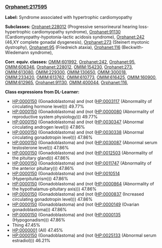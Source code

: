 
### [Orphanet:217595](http://www.orpha.net/ORDO/Orphanet_217595)
**Label:** Syndrome associated with hypertrophic cardiomyopathy

**Subclasses:** [Orphanet:228012](http://www.orpha.net/ORDO/Orphanet_228012) (Progressive sensorineural hearing loss-hypertrophic cardiomyopathy syndrome), [Orphanet:91130](http://www.orpha.net/ORDO/Orphanet_91130) (Cardiomyopathy-hypotonia-lactic acidosis syndrome), [Orphanet:242](http://www.orpha.net/ORDO/Orphanet_242) (46,XY complete gonadal dysgenesis), [Orphanet:273](http://www.orpha.net/ORDO/Orphanet_273) (Steinert myotonic dystrophy), [Orphanet:95](http://www.orpha.net/ORDO/Orphanet_95) (Friedreich ataxia), [Orphanet:116](http://www.orpha.net/ORDO/Orphanet_116) (Beckwith-Wiedemann syndrome), 

**Corr. equiv. classes:** [OMIM:601992](http://purl.obolibrary.org/obo/OMIM_601992), [Orphanet:242](http://www.orpha.net/ORDO/Orphanet_242), [Orphanet:95](http://www.orpha.net/ORDO/Orphanet_95), [OMIM:606346](http://purl.obolibrary.org/obo/OMIM_606346), [Orphanet:228012](http://www.orpha.net/ORDO/Orphanet_228012), [OMIM:154230](http://purl.obolibrary.org/obo/OMIM_154230), [Orphanet:273](http://www.orpha.net/ORDO/Orphanet_273), [OMIM:613080](http://purl.obolibrary.org/obo/OMIM_613080), [OMIM:229300](http://purl.obolibrary.org/obo/OMIM_229300), [OMIM:130650](http://purl.obolibrary.org/obo/OMIM_130650), [OMIM:300018](http://purl.obolibrary.org/obo/OMIM_300018), [OMIM:233420](http://purl.obolibrary.org/obo/OMIM_233420), [OMIM:613762](http://purl.obolibrary.org/obo/OMIM_613762), [OMIM:610773](http://purl.obolibrary.org/obo/OMIM_610773), [OMIM:616425](http://purl.obolibrary.org/obo/OMIM_616425), [OMIM:160900](http://purl.obolibrary.org/obo/OMIM_160900), [OMIM:612965](http://purl.obolibrary.org/obo/OMIM_612965), [Orphanet:91130](http://www.orpha.net/ORDO/Orphanet_91130), [OMIM:400044](http://purl.obolibrary.org/obo/OMIM_400044), [Orphanet:116](http://www.orpha.net/ORDO/Orphanet_116), 

**Class expressions from DL-Learner:**

- [HP:0000150](http://purl.obolibrary.org/obo/HP_0000150) (Gonadoblastoma) and (not ([HP:0003117](http://purl.obolibrary.org/obo/HP_0003117) (Abnormality of circulating hormone level))) 49.77%
- [HP:0000150](http://purl.obolibrary.org/obo/HP_0000150) (Gonadoblastoma) and (not ([HP:0000080](http://purl.obolibrary.org/obo/HP_0000080) (Abnormality of reproductive system physiology))) 49.77%
- [HP:0000150](http://purl.obolibrary.org/obo/HP_0000150) (Gonadoblastoma) and (not ([HP:0030347](http://purl.obolibrary.org/obo/HP_0030347) (Abnormal circulating androgen level))) 47.86%
- [HP:0000150](http://purl.obolibrary.org/obo/HP_0000150) (Gonadoblastoma) and (not ([HP:0030338](http://purl.obolibrary.org/obo/HP_0030338) (Abnormal circulating gonadotropin level))) 47.86%
- [HP:0000150](http://purl.obolibrary.org/obo/HP_0000150) (Gonadoblastoma) and (not ([HP:0030087](http://purl.obolibrary.org/obo/HP_0030087) (Abnormal serum testosterone level))) 47.86%
- [HP:0000150](http://purl.obolibrary.org/obo/HP_0000150) (Gonadoblastoma) and (not ([HP:0012503](http://purl.obolibrary.org/obo/HP_0012503) (Abnormality of the pituitary gland))) 47.86%
- [HP:0000150](http://purl.obolibrary.org/obo/HP_0000150) (Gonadoblastoma) and (not ([HP:0011747](http://purl.obolibrary.org/obo/HP_0011747) (Abnormality of the anterior pituitary))) 47.86%
- [HP:0000150](http://purl.obolibrary.org/obo/HP_0000150) (Gonadoblastoma) and (not ([HP:0010514](http://purl.obolibrary.org/obo/HP_0010514) (Hyperpituitarism))) 47.86%
- [HP:0000150](http://purl.obolibrary.org/obo/HP_0000150) (Gonadoblastoma) and (not ([HP:0000864](http://purl.obolibrary.org/obo/HP_0000864) (Abnormality of the hypothalamus-pituitary axis))) 47.86%
- [HP:0000150](http://purl.obolibrary.org/obo/HP_0000150) (Gonadoblastoma) and (not ([HP:0000837](http://purl.obolibrary.org/obo/HP_0000837) (Increased circulating gonadotropin level))) 47.86%
- [HP:0000150](http://purl.obolibrary.org/obo/HP_0000150) (Gonadoblastoma) and (not ([HP:0000149](http://purl.obolibrary.org/obo/HP_0000149) (Ovarian gonadoblastoma))) 47.86%
- [HP:0000150](http://purl.obolibrary.org/obo/HP_0000150) (Gonadoblastoma) and (not ([HP:0000135](http://purl.obolibrary.org/obo/HP_0000135) (Hypogonadism))) 47.86%
- Thing 47.45%
- [HP:0000001](http://purl.obolibrary.org/obo/HP_0000001) (All) 47.45%
- [HP:0000150](http://purl.obolibrary.org/obo/HP_0000150) (Gonadoblastoma) and (not ([HP:0025133](http://purl.obolibrary.org/obo/HP_0025133) (Abnormal serum estradiol))) 46.21%


